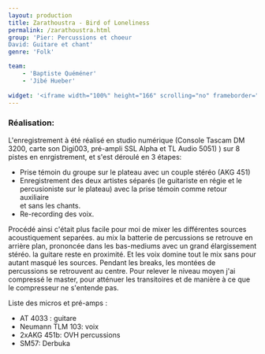 ```yaml
---
layout: production
title: Zarathoustra - Bird of Loneliness
permalink: /zarathoustra.html
group: 'Pier: Percussions et choeur
David: Guitare et chant'
genre: 'Folk'

team: 
    - 'Baptiste Quéméner'
    - 'Jibé Hueber'
    
widget: '<iframe width="100%" height="166" scrolling="no" frameborder="no" src="https://w.soundcloud.com/player/?url=http%3A%2F%2Fapi.soundcloud.com%2Ftracks%2F80364925&amp;color=ff6600&amp;auto_play=false&amp;show_artwork=false"></iframe>'
---
```


### Réalisation:   
   
L'enregistrement à été réalisé en studio numérique (Console Tascam DM 3200, carte son Digi003, pré-ampli SSL Alpha et TL Audio 5051) ) sur 8 pistes en enrgistrement, et s'est déroulé en 3 étapes:   
   
- Prise témoin du groupe sur le plateau avec un couple stéréo (AKG 451)   
- Enregistrement des deux artistes séparés (le guitariste en régie et le percusioniste sur le plateau) avec la prise témoin comme retour auxiliaire    
  et sans les chants.   
- Re-recording des voix.   
   
Procédé ainsi c'était plus facile pour moi de mixer les différentes sources acoustiquement separées. au mix la batterie de percussions se retrouve en arrière plan, prononcée dans les bas-mediums avec un grand élargissement stéréo. la guitare reste en proximité. Et les voix domine tout le mix sans pour autant masqué les sources. Pendant les breaks, les montées de percussions se retrouvent au centre. Pour relever le niveau moyen j'ai compressé le master, pour atténuer les transitoires et de manière à ce que le compresseur ne s'entende pas.   
   
Liste des micros et pré-amps :

- AT 4033 : guitare   
- Neumann TLM 103: voix   
- 2xAKG 451b: OVH percussions   
- SM57: Derbuka   
   

   


